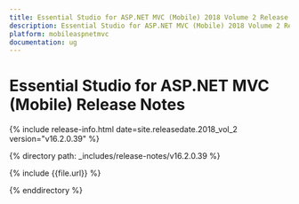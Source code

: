 ```yaml
---
title: Essential Studio for ASP.NET MVC (Mobile) 2018 Volume 2 Release Notes
description: Essential Studio for ASP.NET MVC (Mobile) 2018 Volume 2 Release Notes
platform: mobileaspnetmvc
documentation: ug
---
```


# Essential Studio for ASP.NET MVC (Mobile) Release Notes

{% include release-info.html date=site.releasedate.2018_vol_2  version="v16.2.0.39" %} 

{% directory path: _includes/release-notes/v16.2.0.39 %}

{% include {{file.url}} %}

{% enddirectory %}